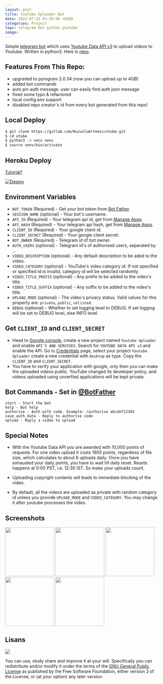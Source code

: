 ```yaml
---
layout: post
title: YouTube Uploader Bot
date: 2022-07-23 03:20:00 +0200
categories: Project
tags: telegram bot python youtube
image: 
---
```


Simple [telegram bot](https://core.telegram.org/bots "Telegram Bots") which uses [Youtube Data API v3](https://developers.google.com/youtube/v3/ "Youtube Data API v3") to upload videos to Youtube. Written in python3. Here is [repo](https://github.com/HuzunluArtemis/utube).

## Features From This Repo:

- upgraded to pyrogram 2.0.34 (now you can upload up to 4GB)
- added bot commands
- auto pin auth message. user can easily find auth json message
- fixed some typo & refactored
- local config.env support
- disabled repo creator's id from every bot generated from this repo!

## Local Deploy

```bash
$ git clone https://gitlab.com/HuzunluArtemis/utube.git
$ cd utube
$ python3 -m venv venv
$ source venv/bin/activate
```

## Heroku Deploy

[Tutorial?](http://www.youtube.com/watch?v=LSs8b5dMWIA)

[![Deploy](https://www.herokucdn.com/deploy/button.svg)](https://heroku.com/deploy)

## Environment Variables

- `BOT_TOKEN` (Required) - Get your bot token from [Bot Father](https://tx.me/BotFather "Bot Father").
- `SESSION_NAME` (optional) - Your bot's username.
- `API_ID` (Required) - Your telegram api id, get from [Manage Apps](https://my.telegram.org).
- `API_HASH` (Required) - Your telegram api hash, get from [Manage Apps](https://my.telegram.org).
- `CLIENT_ID` (Required) - Your google client id.
- `CLIENT_SECRET` (Required) - Your google client secret.
- `BOT_OWNER` (Required) - Telegram id of bot owner.
- `AUTH_USERS` (optional) - Telegram id's of authorised users, separated by `,`.
- `VIDEO_DESCRIPTION` (optional) - Any default description to be aded to the video.
- `VIDEO_CATEGORY` (optional) - YouTube's video category id. If not specified or specified id is invalid, category id will be selected randomly.
- `VIDEO_TITLE_PREFIX` (optional) - Any prefix to be added to the video's title.
- `VIDEO_TITLE_SUFFIX` (optional) - Any suffix to be added to the video's title.
- `UPLOAD_MODE` (optional) - The video's privacy status. Valid values for this property are: `private`, `public`, `unlisted`.
- `DEBUG` (optional) - Whether to set logging level to DEBUG. If set logging will be set to DEBUG level, else INFO level.

## Get `CLIENT_ID` and `CLIENT_SECRET`

- Head to [Google console](https://console.developers.google.com "Google console"), create a new project named `Youtube Uploader` and enable `API'S AND SERVISES`. Search for `YOUTUBE DATA API v3` and enable the API. Go to [Credentials](https://console.developers.google.com/apis/credentials "Credentials") page, select your project `Youtube Uploader` create a new credential with `desktop` as type. Copy the `CLIENT_ID` and `CLIENT_SECRET`.
- You have to verify your application with google, only then you can make the uploaded videos public. YouTube changed its developer policy, and videos uploaded using unverfied applications will be kept private.

## Bot Commands - Set in [@BotFather](https://t.me/BotFather)

```
start - Start the bot
help - Bot help
authorise - Auth with code. Example: /authorise abcdef12345
save_auth_data - Reply to authorise code
upload - Reply a video to upload
```

## Special Notes

- With the Youtube Data API you are awarded with 10,000 points of requests. For one video upload it costs 1605 points, regardless of file size, which calculates to about 6 uploads daily. Once you have exhausted your daily points, you have to wait till daily reset. Resets happens at 0:00 PST, i.e. 12:30 IST. So make your uploads count.

- Uploading copyright contents will leads to immediate blocking of the video.

- By default, all the videos are uploaded as private with random category id unless you provide `UPLOAD_MODE` and `VIDEO_CATEGORY`. You may change it after youtube processes the video.

## Screenshots

[<img src="https://github.com/HuzunluArtemis/utube/raw/master//ss/overview.jpg" width=160>](https://github.com/HuzunluArtemis/utube/raw/master//ss/overview.jpg)
[<img src="https://github.com/HuzunluArtemis/utube/raw/master//ss/bot-start.jpg" width=160>](https://github.com/HuzunluArtemis/utube/raw/master//ss/bot-start.jpg)
[<img src="https://github.com/HuzunluArtemis/utube/raw/master//ss/bot-help.jpg" width=160>](https://github.com/HuzunluArtemis/utube/raw/master//ss/bot-help.jpg)
[<img src="https://github.com/HuzunluArtemis/utube/raw/master//ss/bot-authorise.jpg" width=160>](https://github.com/HuzunluArtemis/utube/raw/master//ss/bot-authorise.jpg)
[<img src="https://github.com/HuzunluArtemis/utube/raw/master//ss/bot-upload.jpg" width=160>](https://github.com/HuzunluArtemis/utube/raw/master//ss/bot-upload.jpg)

## Lisans

![](https://www.gnu.org/graphics/gplv3-127x51.png)

You can use, study share and improve it at your will. Specifically you can redistribute and/or modify it under the terms of the [GNU General Public License](https://www.gnu.org/licenses/gpl-3.0.html) as published by the Free Software Foundation, either version 3 of the License, or (at your option) any later version.
